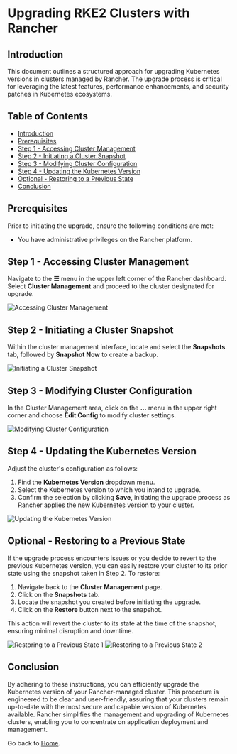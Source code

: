# Upgrading RKE2 Clusters with Rancher

## Introduction

This document outlines a structured approach for upgrading Kubernetes versions in clusters managed by Rancher. The upgrade process is critical for leveraging the latest features, performance enhancements, and security patches in Kubernetes ecosystems.

## Table of Contents

- [Introduction](#introduction)
- [Prerequisites](#prerequisites)
- [Step 1 - Accessing Cluster Management](#step-1---accessing-cluster-management)
- [Step 2 - Initiating a Cluster Snapshot](#step-2---initiating-a-cluster-snapshot)
- [Step 3 - Modifying Cluster Configuration](#step-3---modifying-cluster-configuration)
- [Step 4 - Updating the Kubernetes Version](#step-4---updating-the-kubernetes-version)
- [Optional - Restoring to a Previous State](#optional---restoring-to-a-previous-state)
- [Conclusion](#conclusion)

## Prerequisites

Prior to initiating the upgrade, ensure the following conditions are met:

- You have administrative privileges on the Rancher platform.

## Step 1 - Accessing Cluster Management

Navigate to the **☰** menu in the upper left corner of the Rancher dashboard. Select **Cluster Management** and proceed to the cluster designated for upgrade.

![Accessing Cluster Management](./assets/images/navigating-to-cluster-management.png)

## Step 2 - Initiating a Cluster Snapshot

Within the cluster management interface, locate and select the **Snapshots** tab, followed by **Snapshot Now** to create a backup.

![Initiating a Cluster Snapshot](./assets/images/taking-a-snapshot.png)

## Step 3 - Modifying Cluster Configuration

In the Cluster Management area, click on the **...** menu in the upper right corner and choose **Edit Config** to modify cluster settings.

![Modifying Cluster Configuration](./assets/images/editing-cluster-configuration.png)

## Step 4 - Updating the Kubernetes Version

Adjust the cluster's configuration as follows:

1. Find the **Kubernetes Version** dropdown menu.
2. Select the Kubernetes version to which you intend to upgrade.
3. Confirm the selection by clicking **Save**, initiating the upgrade process as Rancher applies the new Kubernetes version to your cluster.

![Updating the Kubernetes Version](./assets/images/selecting-the-kubernetes-version.png)

## Optional - Restoring to a Previous State

If the upgrade process encounters issues or you decide to revert to the previous Kubernetes version, you can easily restore your cluster to its prior state using the snapshot taken in Step 2. To restore:

1. Navigate back to the **Cluster Management** page.
2. Click on the **Snapshots** tab.
3. Locate the snapshot you created before initiating the upgrade.
4. Click on the **Restore** button next to the snapshot.

This action will revert the cluster to its state at the time of the snapshot, ensuring minimal disruption and downtime.

![Restoring to a Previous State 1](./assets/images/restoring-to-a-previous-state-1.png)
![Restoring to a Previous State 2](./assets/images/restoring-to-a-previous-state-2.png)

## Conclusion

By adhering to these instructions, you can efficiently upgrade the Kubernetes version of your Rancher-managed cluster. This procedure is engineered to be clear and user-friendly, assuring that your clusters remain up-to-date with the most secure and capable version of Kubernetes available. Rancher simplifies the management and upgrading of Kubernetes clusters, enabling you to concentrate on application deployment and management.

Go back to [Home](../README.md).
